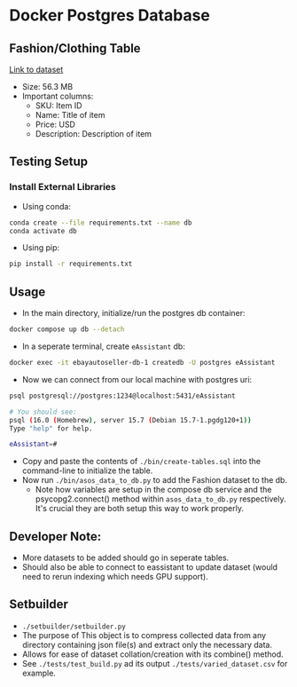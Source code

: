 # Docker Postgres Database

## Fashion/Clothing Table
[Link to dataset](https://huggingface.co/datasets/TrainingDataPro/asos-e-commerce-dataset)
- Size: 56.3 MB
- Important columns:
    - SKU: Item ID
    - Name: Title of item
    - Price: USD
    - Description: Description of item

## Testing Setup

### Install External Libraries
- Using conda:
```bash
conda create --file requirements.txt --name db
conda activate db
```
- Using pip:
```bash
pip install -r requirements.txt
```

## Usage
- In the main directory, initialize/run the postgres db container:
```sh
docker compose up db --detach
```
- In a seperate terminal, create `eAssistant` db:
```sh
docker exec -it ebayautoseller-db-1 createdb -U postgres eAssistant
```
- Now we can connect from our local machine with postgres uri:
```sh
psql postgresql://postgres:1234@localhost:5431/eAssistant

# You should see:
psql (16.0 (Homebrew), server 15.7 (Debian 15.7-1.pgdg120+1))
Type "help" for help.

eAssistant=#
```
- Copy and paste the contents of `./bin/create-tables.sql` into the command-line to initialize the table.
- Now run `./bin/asos_data_to_db.py` to add the Fashion dataset to the db.
    - Note how variables are setup in the compose db service and the psycopg2.connect() method within `asos_data_to_db.py` respectively. It's crucial they are both setup this way to work properly.


## Developer Note:
- More datasets to be added should go in seperate tables.
- Should also be able to connect to eassistant to update dataset (would need to rerun indexing which needs GPU support).

## Setbuilder
- `./setbuilder/setbuilder.py`
- The purpose of This object is to compress collected data from any directory containing json file(s) and extract only the necessary data.
- Allows for ease of dataset collation/creation with its combine() method.
- See `./tests/test_build.py` ad its output `./tests/varied_dataset.csv` for example.
